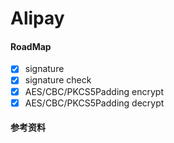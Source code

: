# Alipay

#### RoadMap
- [x] signature
- [x] signature check
- [x] AES/CBC/PKCS5Padding encrypt
- [x] AES/CBC/PKCS5Padding decrypt

#### 参考资料

